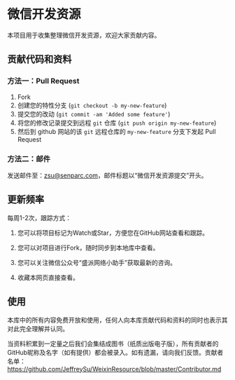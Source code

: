 微信开发资源
=============

本项目用于收集整理微信开发资源，欢迎大家贡献内容。


## 贡献代码和资料

### 方法一：Pull Request

1. Fork
2. 创建您的特性分支 (`git checkout -b my-new-feature`)
3. 提交您的改动 (`git commit -am 'Added some feature'`)
4. 将您的修改记录提交到远程 `git` 仓库 (`git push origin my-new-feature`)
5. 然后到 github 网站的该 `git` 远程仓库的 `my-new-feature` 分支下发起 Pull Request

### 方法二：邮件
发送邮件至：zsu@senparc.com，邮件标题以“微信开发资源提交”开头。


## 更新频率
每周1-2次，跟踪方式：

1. 您可以将项目标记为Watch或Star，方便您在GitHub网站查看和跟踪。

2. 您可以对项目进行Fork，随时同步到本地库中查看。

3. 您可以关注微信公众号“盛派网络小助手”获取最新的咨询。

4. 收藏本网页直接查看。


## 使用
本库中的所有内容免费开放和使用，任何人向本库贡献代码和资料的同时也表示其对此完全理解并认同。

当资料积累到一定量之后我们会集结成图书（纸质出版电子版），所有贡献者的GitHub昵称及名字（如有提供）都会被录入。如有遗漏，请向我们反馈。贡献者名单：https://github.com/JeffreySu/WeixinResource/blob/master/Contributor.md